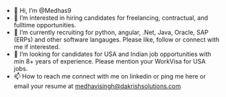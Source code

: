 - 👋 Hi, I’m @Medhas9
- 👀 I’m interested in hiring candidates for freelancing, contractual, and fulltime opportunities.
- 🌱 I’m currently recruiting for python, angular, .Net, Java, Oracle, SAP (ERPs) and other software langauges. Please like, follow or connect with me if interested.
- 💞️ I’m looking for candidates for USA and Indian job opportunities with min 8+ years of experience. Please mention your WorkVisa for USA jobs.
- 📫 How to reach me connect with me on linkedin or ping me here or email your resume at medhavisingh@dakrishsolutions.com

<!---
Medhas9/Medhas9 is a ✨ special ✨ repository because its `README.md` (this file) appears on your GitHub profile.
You can click the Preview link to take a look at your changes.
--->
